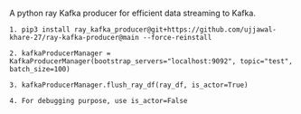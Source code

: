 A python ray Kafka producer for efficient data streaming to Kafka.

```1. pip3 install ray_kafka_producer@git+https://github.com/ujjawal-khare-27/ray-kafka-producer@main --force-reinstall ```

```2. kafkaProducerManager = KafkaProducerManager(bootstrap_servers="localhost:9092", topic="test", batch_size=100)```

```3. kafkaProducerManager.flush_ray_df(ray_df, is_actor=True)```

```4. For debugging purpose, use is_actor=False ```